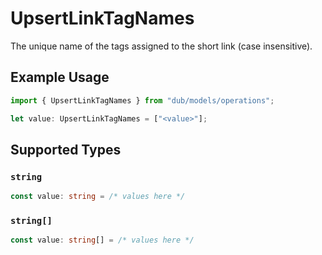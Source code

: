 # UpsertLinkTagNames

The unique name of the tags assigned to the short link (case insensitive).

## Example Usage

```typescript
import { UpsertLinkTagNames } from "dub/models/operations";

let value: UpsertLinkTagNames = ["<value>"];
```

## Supported Types

### `string`

```typescript
const value: string = /* values here */
```

### `string[]`

```typescript
const value: string[] = /* values here */
```

